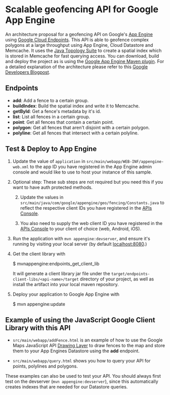 # Scalable geofencing API for Google App Engine

An architecture proposal for a geofencing API on Google's [App Engine][1] using [Google Cloud Endpoints][3].
This API is able to geofence complex polygons at a large throughput using App Engine, Cloud Datastore and Memcache.
It uses the [Java Topology Suite][7] to create a spatial index which is stored in Memcache for fast querying access. 
You can download, build and deploy the project as is using the [Google App Engine Maven plugin][4].
For a detailed explanation of the architecture please refer to this [Google Developers Blogpost][8].

## Endpoints

- __add__: Add a fence to a certain group.
- __buildIndex__: Build the spatial index and write it to Memcache.
- __getById__: Get a fence's metadata by it's id.
- __list__: List all fences in a certain group.
- __point__: Get all fences that contain a certain point.
- __polygon__: Get all fences that aren't disjoint with a certain polygon.
- __polyline__: Get all fences that intersect with a certain polyline.

## Test & Deploy to App Engine

1. Update the value of `application` in `src/main/webapp/WEB-INF/appengine-web.xml` to the app
   ID you have registered in the App Engine admin console and would
   like to use to host your instance of this sample.

1. Optional step: These sub steps are not required but you need this
   if you want to have auth protected methods.

    2. Update the values in `src/main/java/com/google/appengine/geo/fencing/Constants.java`
       to reflect the respective client IDs you have registered in the
       [APIs Console][6]. 

    2. You also need to supply the web client ID you have registered
       in the [APIs Console][4] to your client of choice (web, Android,
       iOS).

1. Run the application with `mvn appengine:devserver`, and ensure it's
   running by visiting your local server (by
   default [localhost:8080][5].)

1. Get the client library with

   $ mvnappengine:endpoints_get_client_lib

   It will generate a client library jar file under the
   `target/endpoints-client-libs/<api-name>/target` directory of your
   project, as well as install the artifact into your local maven
   repository.

1. Deploy your application to Google App Engine with

   $ mvn appengine:update
   
## Example of using the JavaScript Google Client Library with this API

- `src/main/webapp/addFence.html` is an example of how to use the Google Maps JavaScript API [Drawing Layer][9] 
to draw fences to the map and store them to your App Engines Datastore using the __add__ endpoint.

- `src/main/webapp/query.html` shows you how to query your API for points, polylines and polygons.

These examples can also be used to test your API. You should always first test on the devserver (`mvn appengine:devserver`), 
since this automatically creates indexes that are needed for our Datastore queries.

[1]: https://developers.google.com/appengine
[2]: http://java.com/en/
[3]: https://developers.google.com/appengine/docs/java/endpoints/
[4]: https://developers.google.com/appengine/docs/java/tools/maven
[5]: http://localhost:8080/
[6]: https://console.developers.google.com/
[7]: http://www.vividsolutions.com/jts/JTSHome.htm
[8]: http://googledevelopers.blogspot.co.uk/
[9]: https://developers.google.com/maps/documentation/javascript/drawinglayer